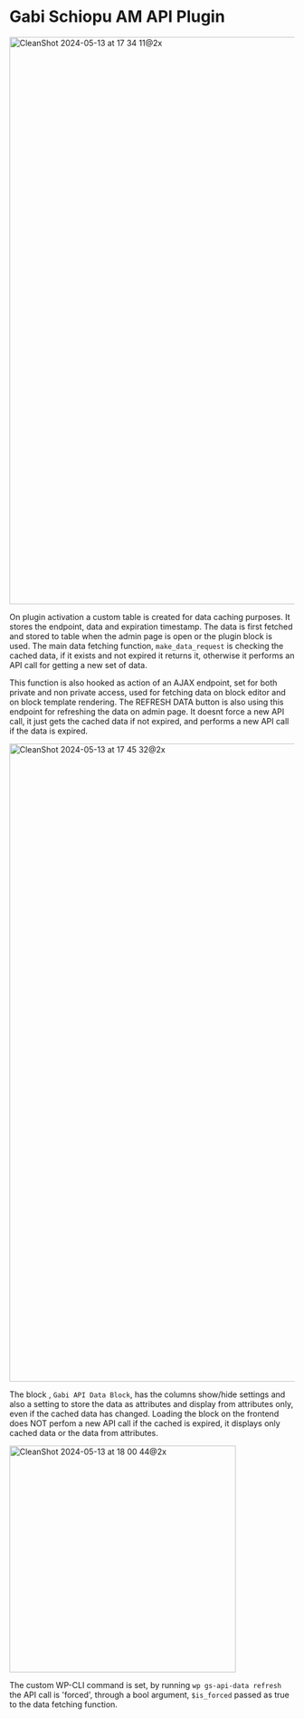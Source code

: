 # Gabi Schiopu AM API Plugin

<img width="1001" alt="CleanShot 2024-05-13 at 17 34 11@2x" src="https://github.com/gabsy/gs-am-plugin/assets/871700/c12c0950-629d-4769-acd5-53a36abb7c8c">

On plugin activation a custom table is created for data caching purposes. It stores the endpoint, data and expiration timestamp. The data is first fetched and stored to table when the admin page is open or the plugin block is used. The main data fetching function, ```make_data_request``` is checking the cached data, if it exists and not expired it returns it, otherwise it performs an API call for getting a new set of data.

This function is also hooked as action of an AJAX endpoint, set for both private and non private access, used for fetching data on block editor and on block template rendering.
The REFRESH DATA button is also using this endpoint for refreshing the data on admin page. It doesnt force a new API call, it just gets the cached data if not expired, and performs a new API call if the data is expired.

<img width="1126" alt="CleanShot 2024-05-13 at 17 45 32@2x" src="https://github.com/gabsy/gs-am-plugin/assets/871700/b30ac2c7-aeb9-4d4f-8c2f-a23325ab9aa3">

The block , ```Gabi API Data Block```, has the columns show/hide settings and also a setting to store the data as attributes and display from attributes only, even if the cached data has changed. Loading the block on the frontend does NOT perfom a new API call if the cached is expired, it displays only cached data or the data from attributes.

<img width="400" alt="CleanShot 2024-05-13 at 18 00 44@2x" src="https://github.com/gabsy/gs-am-plugin/assets/871700/18809363-5c22-4407-90d0-ef666f642700">

The custom WP-CLI command is set, by running ```wp gs-api-data refresh``` the API call is 'forced', through a bool argument, ```$is_forced``` passed as true to the data fetching function.

